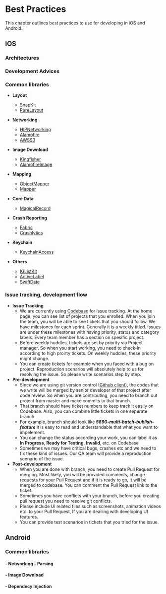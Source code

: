 # Best Practices

This chapter outlines best practices to use for developing in iOS and Android.

## iOS

### Architectures

### Development Advices

### Common libraries
* **Layout**
	* [SnapKit](https://github.com/SnapKit/SnapKit)
	* [PureLayout](https://github.com/PureLayout/PureLayout)

* **Networking**
	* [HIPNetworking](https://github.com/Hipo/HIPNetworking)
	* [Alamofire](https://github.com/Alamofire/Alamofire)
	* [AWSS3](https://github.com/aws/aws-sdk-ios)

* **Image Download**
	* [Kingfisher](https://github.com/onevcat/Kingfisher)
	* [AlamofireImage](https://github.com/Alamofire/AlamofireImage)

* **Mapping**
	* [ObjectMapper](https://github.com/Hearst-DD/ObjectMapper)
	* [Mapper](https://github.com/lyft/mapper)
	
* **Core Data**
	* [MagicalRecord](https://github.com/magicalpanda/MagicalRecord)
	
* **Crash Reporting**
	* [Fabric](https://cocoapods.org/pods/Fabric)
	* [Crashlytics](https://cocoapods.org/pods/Crashlytics)
	 
* **Keychain**
	* [KeychainAccess](https://github.com/kishikawakatsumi/KeychainAccess)

* **Others**
	* [IGListKit](https://github.com/Instagram/IGListKit)
	* [ActiveLabel](https://github.com/optonaut/ActiveLabel.swift)
	* [SwiftDate](https://github.com/malcommac/SwiftDate)
	


### Issue tracking, development flow

* **Issue Tracking**
    * We are currently using [Codebase](https://hipo.codebasehq.com/) for issue tracking. At the home page, you can see list of projects that you enrolled. When you join the team, you will be able to see tickets that you should follow. We have milestones for each sprint. Generally it is a weekly titled. Issues are under these milestones with having priority, status and category labels. Every team member has a section on spesific project.
    * Before weekly huddles, tickets are set by priority via Project manager. So when you start working, you need to check-in according to high proirty tickets. On weekly huddles, these priority might change.
    * You can create tickets for example when you faced with a bug on project. Reproduction scenarios will absolutely help to us for resolving the issue. So please write scenarios step by step.
* **Pre-development**
    * Since we are using git version control ([Github client](https://github.com)), the codes that we write will be merged by senior developer of that project after code review. So when you are contributing, you need to branch out project from master and make commits to that branch.
    * That branch should have ticket numbers to keep track it easily on Codebase. Also, you can combine little tickets in one seperate branch.
    * For example, branch should look like _**5890-multi-batch-bublish-feature**_ it is easy to read and understandable that what you want to impelement.
    * You can change the status according your work, you can label it as **In Progress**, **Ready for Testing**, **Invalid**, etc. on Codebase
    * Sometimes we may have critical bugs, crashes etc and we need to fix these kind of issues. Our QA team will provide a reproduction scenario of the issue.
* **Post-development**
    * When you are done with branch, you need to create Pull Request for merging. Most likely, you will be provided comments, change requests for your Pull Request and if it is ready to go, it will be merged to codebase. You can comment the Pull Request link to the ticket.
    * Sometimes you have conflicts with your branch, before you creating pull request you need to resolve git conflicts.
    * Please include UI related files such as screenshots, animation videos etc. to your Pull Request, If you are deailing with developing UI features.
    * You can provide test scenarios in tickets that you tried for the issue.

## Android

### Common libraries

#### - Networking - Parsing
#### - Image Download
#### - Dependecy Injection
